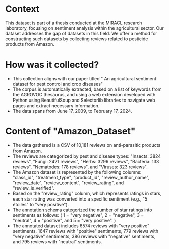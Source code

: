 # Context
This dataset is part of a thesis conducted at the MIRACL research laboratory, focusing on sentiment analysis within the agricultural sector. Our dataset addresses the gap of datasets in this field.  We offer a method for constructing such datasets by collecting reviews  related to pesticide products from Amazon.

# How was it collected?
- This collection aligns with our paper titled " An agricultural sentiment dataset for pest control and crop diseases"
- The corpus is automatically extracted, based on a list of keywords from the AGROVOC thesaurus, and using a web extension developed with Python using BeautifulSoup and Selectorlib libraries to navigate web pages and extract necessary information.
- The data spans from June 17, 2009, to February 17, 2024.

# Content of "Amazon_Dataset"
- The data gathered is a CSV of 10,181 reviews on anti-parasitic products from Amazon.
- The reviews are categorized by pest and disease types: "Insects: 3824 reviews", "Fungi: 2421 reviews", "Herbs: 3296 reviews", "Bacteria: 133 reviews", "Nematodes: 178 reviews", and "Viruses: 323 reviews".
- The Amazon dataset is represented by the following columns: "class_id", "treatment_type", "product_id", "review_author_name", "review_date", "review_content", "review_rating", and "review_is_verified".
- Based on the "review_rating" column, which represents ratings in stars, each star rating was converted into a specific sentiment (e.g., "5 étoiles" to "very positive").
- The annotation schema categorized the number of star ratings into sentiments as follows: ( 1 = "very negative", 2 = "negative", 3 = "neutral", 4 = "positive", and 5 = "very positive". )
- The annotated dataset includes 6574 reviews with "very positive" sentiments, 1647 reviews with "positive" sentiments, 779 reviews with "very negative" sentiments, 386 reviews with "negative" sentiments, and 795 reviews with "neutral" sentiments.
